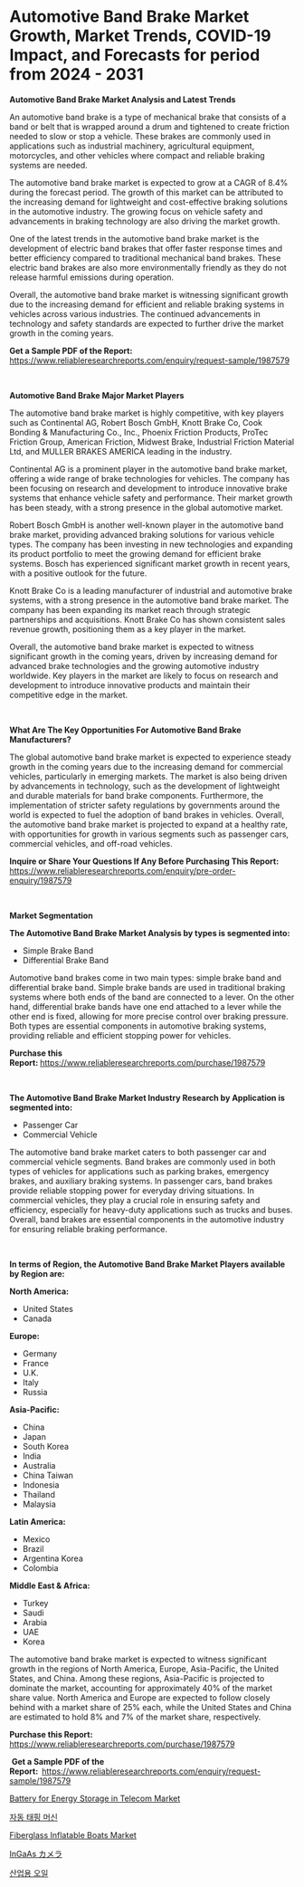 <p><h1>Automotive Band Brake Market Growth, Market Trends, COVID-19 Impact, and Forecasts for period from 2024 - 2031</h1></p><p><strong>Automotive Band Brake Market Analysis and Latest Trends</strong></p>
<p><p>An automotive band brake is a type of mechanical brake that consists of a band or belt that is wrapped around a drum and tightened to create friction needed to slow or stop a vehicle. These brakes are commonly used in applications such as industrial machinery, agricultural equipment, motorcycles, and other vehicles where compact and reliable braking systems are needed.</p><p>The automotive band brake market is expected to grow at a CAGR of 8.4% during the forecast period. The growth of this market can be attributed to the increasing demand for lightweight and cost-effective braking solutions in the automotive industry. The growing focus on vehicle safety and advancements in braking technology are also driving the market growth.</p><p>One of the latest trends in the automotive band brake market is the development of electric band brakes that offer faster response times and better efficiency compared to traditional mechanical band brakes. These electric band brakes are also more environmentally friendly as they do not release harmful emissions during operation.</p><p>Overall, the automotive band brake market is witnessing significant growth due to the increasing demand for efficient and reliable braking systems in vehicles across various industries. The continued advancements in technology and safety standards are expected to further drive the market growth in the coming years.</p></p>
<p><strong>Get a Sample PDF of the Report:&nbsp;</strong> <a href="https://www.reliableresearchreports.com/enquiry/request-sample/1987579">https://www.reliableresearchreports.com/enquiry/request-sample/1987579</a></p>
<p>&nbsp;</p>
<p><strong>Automotive Band Brake Major Market Players</strong></p>
<p><p>The automotive band brake market is highly competitive, with key players such as Continental AG, Robert Bosch GmbH, Knott Brake Co, Cook Bonding & Manufacturing Co., Inc., Phoenix Friction Products, ProTec Friction Group, American Friction, Midwest Brake, Industrial Friction Material Ltd, and MULLER BRAKES AMERICA leading in the industry.</p><p>Continental AG is a prominent player in the automotive band brake market, offering a wide range of brake technologies for vehicles. The company has been focusing on research and development to introduce innovative brake systems that enhance vehicle safety and performance. Their market growth has been steady, with a strong presence in the global automotive market.</p><p>Robert Bosch GmbH is another well-known player in the automotive band brake market, providing advanced braking solutions for various vehicle types. The company has been investing in new technologies and expanding its product portfolio to meet the growing demand for efficient brake systems. Bosch has experienced significant market growth in recent years, with a positive outlook for the future.</p><p>Knott Brake Co is a leading manufacturer of industrial and automotive brake systems, with a strong presence in the automotive band brake market. The company has been expanding its market reach through strategic partnerships and acquisitions. Knott Brake Co has shown consistent sales revenue growth, positioning them as a key player in the market.</p><p>Overall, the automotive band brake market is expected to witness significant growth in the coming years, driven by increasing demand for advanced brake technologies and the growing automotive industry worldwide. Key players in the market are likely to focus on research and development to introduce innovative products and maintain their competitive edge in the market.</p></p>
<p>&nbsp;</p>
<p><strong>What Are The Key Opportunities For Automotive Band Brake Manufacturers?</strong></p>
<p><p>The global automotive band brake market is expected to experience steady growth in the coming years due to the increasing demand for commercial vehicles, particularly in emerging markets. The market is also being driven by advancements in technology, such as the development of lightweight and durable materials for band brake components. Furthermore, the implementation of stricter safety regulations by governments around the world is expected to fuel the adoption of band brakes in vehicles. Overall, the automotive band brake market is projected to expand at a healthy rate, with opportunities for growth in various segments such as passenger cars, commercial vehicles, and off-road vehicles.</p></p>
<p><strong>Inquire or Share Your Questions If Any Before Purchasing This Report:</strong> <a href="https://www.reliableresearchreports.com/enquiry/pre-order-enquiry/1987579">https://www.reliableresearchreports.com/enquiry/pre-order-enquiry/1987579</a></p>
<p>&nbsp;</p>
<p><strong>Market Segmentation</strong></p>
<p><strong>The Automotive Band Brake Market Analysis by types is segmented into:</strong></p>
<p><ul><li>Simple Brake Band</li><li>Differential Brake Band</li></ul></p>
<p><p>Automotive band brakes come in two main types: simple brake band and differential brake band. Simple brake bands are used in traditional braking systems where both ends of the band are connected to a lever. On the other hand, differential brake bands have one end attached to a lever while the other end is fixed, allowing for more precise control over braking pressure. Both types are essential components in automotive braking systems, providing reliable and efficient stopping power for vehicles.</p></p>
<p><strong>Purchase this Report:&nbsp;</strong><a href="https://www.reliableresearchreports.com/purchase/1987579">https://www.reliableresearchreports.com/purchase/1987579</a></p>
<p>&nbsp;</p>
<p><strong>The Automotive Band Brake Market Industry Research by Application is segmented into:</strong></p>
<p><ul><li>Passenger Car</li><li>Commercial Vehicle</li></ul></p>
<p><p>The automotive band brake market caters to both passenger car and commercial vehicle segments. Band brakes are commonly used in both types of vehicles for applications such as parking brakes, emergency brakes, and auxiliary braking systems. In passenger cars, band brakes provide reliable stopping power for everyday driving situations. In commercial vehicles, they play a crucial role in ensuring safety and efficiency, especially for heavy-duty applications such as trucks and buses. Overall, band brakes are essential components in the automotive industry for ensuring reliable braking performance.</p></p>
<p>&nbsp;</p>
<p><strong>In terms of Region, the Automotive Band Brake Market Players available by Region are:</strong></p>
<p>
    <p> <strong> North America: </strong>
        <ul>
            <li>United States</li>
            <li>Canada</li>
        </ul>
        </p> 
    <p> <strong> Europe: </strong>
        <ul>
            <li>Germany</li>
            <li>France</li>
            <li>U.K.</li>
            <li>Italy</li>
            <li>Russia</li>
        </ul>
        </p> 
    <p> <strong> Asia-Pacific: </strong>
        <ul>
            <li>China</li>
            <li>Japan</li>
            <li>South Korea</li>
            <li>India</li>
            <li>Australia</li>
            <li>China Taiwan</li>
            <li>Indonesia</li>
            <li>Thailand</li>
            <li>Malaysia</li>
        </ul>
        </p> 
    <p> <strong> Latin America: </strong>
        <ul>
            <li>Mexico</li>
            <li>Brazil</li>
            <li>Argentina Korea</li>
            <li>Colombia</li>
        </ul>
        </p> 
    <p> <strong> Middle East & Africa: </strong>
        <ul>
            <li>Turkey</li>
            <li>Saudi</li>
            <li>Arabia</li>
            <li>UAE</li>
            <li>Korea</li>
        </ul>
    </p>
    </p>
<p><p>The automotive band brake market is expected to witness significant growth in the regions of North America, Europe, Asia-Pacific, the United States, and China. Among these regions, Asia-Pacific is projected to dominate the market, accounting for approximately 40% of the market share value. North America and Europe are expected to follow closely behind with a market share of 25% each, while the United States and China are estimated to hold 8% and 7% of the market share, respectively.</p></p>
<p><strong>Purchase this Report: </strong><a href="https://www.reliableresearchreports.com/purchase/1987579">https://www.reliableresearchreports.com/purchase/1987579</a></p>
<p>&nbsp;<strong>Get a Sample PDF of the Report:&nbsp;&nbsp;</strong><a href="https://www.reliableresearchreports.com/enquiry/request-sample/1987579">https://www.reliableresearchreports.com/enquiry/request-sample/1987579</a></p>
<p><strong></strong></p>
<p><p><a href="https://view.publitas.com/reportprime-1/battery-for-energy-storage-in-telecom-market-research-report-unlocks-analysis-on-the-market-financial-status-market-size-and-market-revenue-upto-2030/">Battery for Energy Storage in Telecom Market</a></p><p><a href="https://medium.com/@sarissaschmalingtr6fz2739/automatic-tapping-machines-%EC%8B%9C%EC%9E%A5-%EB%B6%84%EC%84%9D-%EA%B8%80%EB%A1%9C%EB%B2%8C-%EC%82%B0%EC%97%85-%EC%A0%84%EB%A7%9D-%EB%B0%8F-%EC%98%88%EC%B8%A1-2024%EB%85%84%EB%B6%80%ED%84%B0-2031%EB%85%84-f377f2cd5a2d">자동 태핑 머신</a></p><p><a href="https://forested-sushi-9b0.notion.site/Fiberglass-Inflatable-Boats-Market-Dynamics-2024-2031-Also-about-Its-Market-Trends-Projections-an-b3dbe841a840475fa0ac07faee7efa63">Fiberglass Inflatable Boats Market</a></p><p><a href="https://github.com/efcvopdgkdx128/Market-Research-Report-List-1/blob/main/5886997189207.md">InGaAs カメラ</a></p><p><a href="https://github.com/bunxhcci35271755/Market-Research-Report-List-1/blob/main/9789229189112.md">산업용 오일</a></p></p>